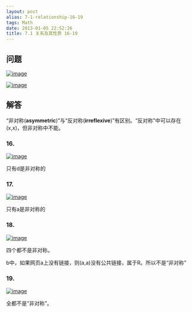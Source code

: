 ```yaml
---
layout: post
alias: 7-1-relationship-16-19
tags: Math
date: 2013-01-05 22:52:26
title: 7.1 关系及其性质 16-19
---
```


## 问题

[![image](http://freewind.me/wp-content/uploads/2013/01/image_thumb90.png "image")](http://freewind.me/wp-content/uploads/2013/01/image90.png)

[![image](http://freewind.me/wp-content/uploads/2013/01/image_thumb91.png "image")](http://freewind.me/wp-content/uploads/2013/01/image91.png)

## 解答

“非对称(**asymmetric**)”与“反对称(**irreflexive**)”有区别。“反对称”中可以存在(x,x)，但非对称中不能。

### 16.

[![image](http://freewind.me/wp-content/uploads/2013/01/image_thumb126.png "image")](http://freewind.me/wp-content/uploads/2013/01/image125.png)

只有d是非对称的

### 17.

[![image](http://freewind.me/wp-content/uploads/2013/01/image_thumb127.png "image")](http://freewind.me/wp-content/uploads/2013/01/image126.png)

只有a是非对称的

### 18.

[![image](http://freewind.me/wp-content/uploads/2013/01/image_thumb128.png "image")](http://freewind.me/wp-content/uploads/2013/01/image127.png)

四个都不是非对称。

b中，如果网页a上没有链接，则(a,a)没有公共链接，属于R。所以不是“非对称”

### 19.

[![image](http://freewind.me/wp-content/uploads/2013/01/image_thumb129.png "image")](http://freewind.me/wp-content/uploads/2013/01/image128.png)

全都不是“非对称”。
